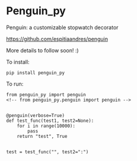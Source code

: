 # Penguin_py

Penguin: a customizable stopwatch decorator

https://github.com/espitiaandres/penguin

More details to follow soon! :)

To install:

`pip install penguin_py`

To run:

```
from penguin_py import penguin
<!-- from penguin_py.penguin import penguin -->


@penguin(verbose=True)
def test_func(test1, test2=None):
    for i in range(10000):
        pass
    return "test", True


test = test_func("", test2=":")
```
